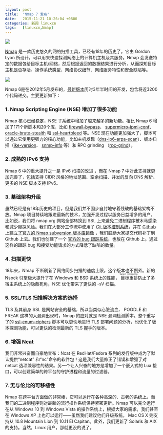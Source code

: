 ```yaml
---
layout: post
title:	"Nmap 7 发布"
date:	2015-11-21 10:26:04 +0800 
categories:	新闻 linuxcn 
tags:	[linuxcn,Nmap]
---
```



![](/Asserts/Images//attachment/album/201511/21/101847jkev3vl9mwydysly.jpg)


[Nmap](https://nmap.org/) 是一款历史悠久的网络扫描工具，已经有18年的历史了。它由 Gordon Lyon 所设计，可以用来快速探测网络上的计算机主机及其服务。Nmap 会发送特定的数据包给目标主机/网络，然后根据返回的数据结果进行分析，从而探知目标主机是否存活、操作系统类型、网络协议细节、网络服务特性和安全缺陷等。


![](/Asserts/Images//attachment/album/201511/21/102608euf2yjyfi11r1fh1.png)


Nmap 6是在2012年5月发布的，[最新版本](https://nmap.org/7/)历时3年半时间的开发，包含将近3200个代码递交。主要更新如下：


### **1. Nmap Scripting Engine (NSE) 增加了很多功能**


Nmap 核心已经稳定，NSE 子系统中增加了越来越多的新功能。相比 Nmap 6 增加了171个新脚本和20个库，比如 [firewall-bypass](https://nmap.org/nsedoc/scripts/firewall-bypass.html)、 [supermicro-ipmi-conf](https://nmap.org/nsedoc/scripts/supermicro-ipmi-conf.html)、 [oracle-brute-stealth](https://nmap.org/nsedoc/scripts/oracle-brute-stealth.html) 和 [ssl-heartbleed](https://nmap.org/nsedoc/scripts/ssl-heartbleed.html) 等。NSE 现在功能更加强大了，脚本可以通过它使用更强力的核心功能，比如主机发现（[dns-ip6-arpa-scan](https://nmap.org/nsedoc/scripts/dns-ip6-arpa-scan.html)）、版本扫描（[ike-version](https://nmap.org/nsedoc/scripts/ike-version.html)、 [snmp-info](https://nmap.org/nsedoc/scripts/snmp-info.html) 等）和 RPC grinding （[rpc-grind](https://nmap.org/nsedoc/scripts/rpc-grind.html)）。


### **2. 成熟的 IPv6 支持**


Nmap 6 中的重大提升之一是 IPv6 扫描的改进 ，而在 Nmap 7 中对此支持就更加完善了，包括支持 CIDR 风格的地址范围、空余扫描、并发的反向 DNS 解析、更多的 NSE 脚本支持 IPv6。


### **3. 基础架构升级**


虽然已经是有18年历史的项目，但是我们并不固步自封地守着残破的基础架构不放。Nmap 项目持续地跟进最新的技术，加强开发过程以服务日益增多的用户。比如说，我们将 nmap.org 网站全部转换到 SSL 上来避免二进制程序被木马感染和减少窥探风险。我们在大部分工作流中使用了 [Git 版本控制系统](https://git-scm.com/)，并在 [Github 上建立了官方的 Nmap subversion 版本库镜像](https://github.com/nmap/nmap) ，我们鼓励大家提交代码补丁到 Github 上去。我们也创建了一个 [官方的 bug 跟踪系统](https://github.com/nmap/nmap/issues/)，也放在 Github 上。通过这样的跟踪 bug 和接受功能请求的方式降低了缺陷的数量。


### **4. 扫描更快**


18年来，Nmap 不断刷新了网络同步扫描的速度上限，这个版本也不例外。新的 Nsock 引擎极大提升了在 Windows 和 BSD 系统上的性能，<ruby> 目标重排 <rp>  （ </rp> <rt>  target reordering </rt> <rp>  ） </rp></ruby>防止了多宿主系统上的隐蔽死角，NSE 优化带来了更快的 -sV 扫描。


### **5. SSL/TLS 扫描解决方案的选择**


TLS 及其前身 SSL 是网站安全的基础，所以当类似心脏流血、 POODLE 和 FREAK 这样的大漏洞出现时，Nmap 的应对就是 NSE 漏洞检测脚本。整个重写了的 [ssl-enum-ciphers](https://nmap.org/nsedoc/scripts/ssl-enum-ciphers.html) 脚本可以更快地进行 TLS 部署问题的分析，也优化了版本探测功能，可以更快的检测最新的 TLS 握手的版本。


### **6. 增强 Ncat**


我们非常兴奋而自豪地宣布：Ncat 在 RedHat/Fedora 系列的发行版中成为了默认提供“netcat” 和“nc”命令的软件包！这是我们大量修正了错误和增强了对 netcat 选项兼容性的结果。另一个让人兴奋的地方是增加了一个嵌入式的 Lua 接口，可以创建简单的跨平台的守护进程和流量的过滤器。


### **7. 无与伦比的可移植性**


Nmap 在跨平台方面做的非常棒，它可以运行在各种高深的、古老的系统上。而我们的二进制程序则对最新的流行操作系统保持紧密更新。Nmap 可以完全运行在从 Windows 10 到 Windows Vista 的操作系统上，根据大家的需求，我们甚至在 Windows XP 上也可以运行——虽然我们建议他们升级系统。 Mac OS X 则支持从 10.8 Mountain Lion 到 10.11 El Capitan。此外，我们更新了 Solaris 和 AIX 的支持。当然，Linux 用户，那就更没的说了。
